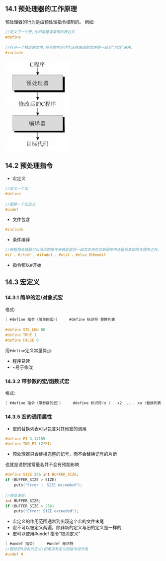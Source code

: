 ## 14.1 预处理器的工作原理
预处理器的行为是由预处理指令控制的。
例如:
```c
//定义了一个宏;比如常量或常用的表达式
#define

//打开一个特定的文件,将它的内容作为正在编译的文件的一部分“包含”进来。
#include
```
![](images/1.png)

## 14.2 预处理指令
- 宏定义
```c
//定义一个宏
#define

//删除一个宏定义
#undef 
```
- 文件包含
```c
#include
```
- 条件编译
```c
//根据预处理器可以测试的条件来确定是将一段文本块包含到程序中还是将其排除在程序之外。
#if 、#ifdef 、#ifndef 、#elif 、#else 和#endif
```

- 指令都以#开始

## 14.3 宏定义
### 14.3.1 简单的宏/对象式宏
格式:
```c
[ #define 指令（简单的宏）] 　　 #define 标识符 替换列表

#define STE_LEN 80 
#define TRUE 1 
#define FALSE 0
```

用`#define`定义常量优点:
- 程序易读
- ~易于修改

### 14.3.2 带参数的宏/函数式宏
格式:
```c
[ #define 指令（带参数的宏）] 　　 #define 标识符(x 1 , x2 ,..., xn )替换列表 
```

### 14.3.5 宏的通用属性
- 宏的替换列表可以包含对其他宏的调用
```c
#define PI 3.14159 
#define TWO_PI (2*PI)
```

- 预处理器只会替换完整的记号，而不会替换记号的片断

也就是说拼接常量名并不会有预期影响
```c
#define SIZE 256 int BUFFER_SIZE; 
if (BUFFER_SIZE > SIZE) 
	puts("Error ： SIZE exceeded");

//预处理后:
int BUFFER_SIZE; 
if (BUFFER_SIZE > 256) 
	puts("Error: SIZE exceeded");

```

- 宏定义的作用范围通常到出现这个宏的文件末尾
- 宏不可以被定义两遍，除非新的定义与旧的定义是一样的
- 宏可以使用#undef 指令“取消定义”
```c
[ #undef 指令] 　　 #undef 标识符
//删除宏N当前的定义;如果没有定义则指令没作用
#undef N
```